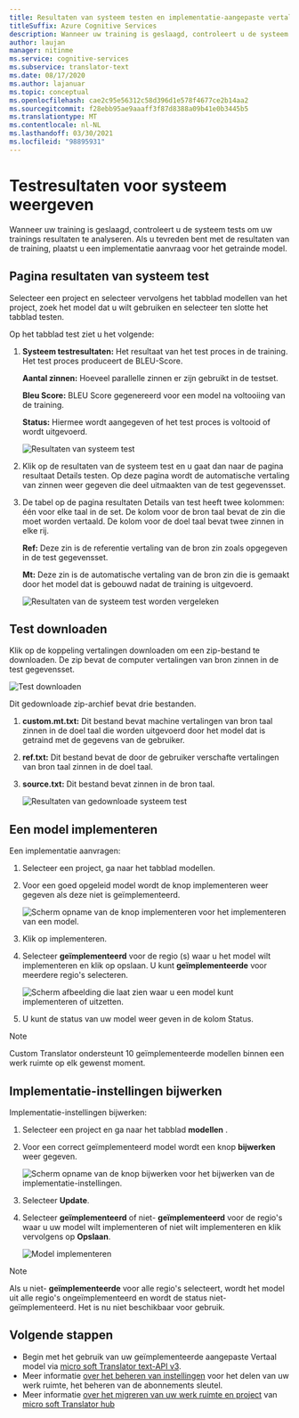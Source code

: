 ```yaml
---
title: Resultaten van systeem testen en implementatie-aangepaste vertaler weer geven
titleSuffix: Azure Cognitive Services
description: Wanneer uw training is geslaagd, controleert u de systeem tests om uw trainings resultaten te analyseren. Als u tevreden bent met de resultaten van de training, plaatst u een implementatie aanvraag voor het getrainde model.
author: laujan
manager: nitinme
ms.service: cognitive-services
ms.subservice: translator-text
ms.date: 08/17/2020
ms.author: lajanuar
ms.topic: conceptual
ms.openlocfilehash: cae2c95e56312c58d396d1e578f4677ce2b14aa2
ms.sourcegitcommit: f28ebb95ae9aaaff3f87d8388a09b41e0b3445b5
ms.translationtype: MT
ms.contentlocale: nl-NL
ms.lasthandoff: 03/30/2021
ms.locfileid: "98895931"
---
```

# <a name="view-system-test-results"></a>Testresultaten voor systeem weergeven

Wanneer uw training is geslaagd, controleert u de systeem tests om uw trainings resultaten te analyseren. Als u tevreden bent met de resultaten van de training, plaatst u een implementatie aanvraag voor het getrainde model.

## <a name="system-test-results-page"></a>Pagina resultaten van systeem test

Selecteer een project en selecteer vervolgens het tabblad modellen van het project, zoek het model dat u wilt gebruiken en selecteer ten slotte het tabblad testen.

Op het tabblad test ziet u het volgende:

1.  **Systeem testresultaten:** Het resultaat van het test proces in de training. Het test proces produceert de BLEU-Score.

    **Aantal zinnen:** Hoeveel parallelle zinnen er zijn gebruikt in de testset.

     **Bleu Score:** BLEU Score gegenereerd voor een model na voltooiing van de training.

    **Status:** Hiermee wordt aangegeven of het test proces is voltooid of wordt uitgevoerd.

    ![Resultaten van systeem test](media/how-to/how-to-system-test-results.png)

2.  Klik op de resultaten van de systeem test en u gaat dan naar de pagina resultaat Details testen. Op deze pagina wordt de automatische vertaling van zinnen weer gegeven die deel uitmaakten van de test gegevensset.

3.  De tabel op de pagina resultaten Details van test heeft twee kolommen: één voor elke taal in de set. De kolom voor de bron taal bevat de zin die moet worden vertaald. De kolom voor de doel taal bevat twee zinnen in elke rij.

    **Ref:** Deze zin is de referentie vertaling van de bron zin zoals opgegeven in de test gegevensset.

    **Mt:** Deze zin is de automatische vertaling van de bron zin die is gemaakt door het model dat is gebouwd nadat de training is uitgevoerd.

    ![Resultaten van de systeem test worden vergeleken](media/how-to/how-to-system-test-results-2.png)

## <a name="download-test"></a>Test downloaden

Klik op de koppeling vertalingen downloaden om een zip-bestand te downloaden. De zip bevat de computer vertalingen van bron zinnen in de test gegevensset.

![Test downloaden](media/how-to/how-to-system-test-download.png)

Dit gedownloade zip-archief bevat drie bestanden.

1.  **custom.mt.txt:** Dit bestand bevat machine vertalingen van bron taal zinnen in de doel taal die worden uitgevoerd door het model dat is getraind met de gegevens van de gebruiker.

2.  **ref.txt:** Dit bestand bevat de door de gebruiker verschafte vertalingen van bron taal zinnen in de doel taal.

3.  **source.txt:** Dit bestand bevat zinnen in de bron taal.

    ![Resultaten van gedownloade systeem test](media/how-to/how-to-download-system-test.png)

## <a name="deploy-a-model"></a>Een model implementeren

Een implementatie aanvragen:

1.  Selecteer een project, ga naar het tabblad modellen.

2. Voor een goed opgeleid model wordt de knop implementeren weer gegeven als deze niet is geïmplementeerd.

    ![Scherm opname van de knop implementeren voor het implementeren van een model.](media/how-to/how-to-deploy-model.png)

3.  Klik op implementeren.
4.  Selecteer **geïmplementeerd** voor de regio (s) waar u het model wilt implementeren en klik op opslaan. U kunt **geïmplementeerde** voor meerdere regio's selecteren.

    ![Scherm afbeelding die laat zien waar u een model kunt implementeren of uitzetten.](media/how-to/how-to-deploy-model-regions.png)

5.  U kunt de status van uw model weer geven in de kolom Status.

>[!Note]
>Custom Translator ondersteunt 10 geïmplementeerde modellen binnen een werk ruimte op elk gewenst moment.

## <a name="update-deployment-settings"></a>Implementatie-instellingen bijwerken

Implementatie-instellingen bijwerken:

1.  Selecteer een project en ga naar het tabblad **modellen** .

2. Voor een correct geïmplementeerd model wordt een knop **bijwerken** weer gegeven.

    ![Scherm opname van de knop bijwerken voor het bijwerken van de implementatie-instellingen.](media/how-to/how-to-update-undeploy-model.png)

3.  Selecteer **Update**.
4.  Selecteer **geïmplementeerd** of niet- **geïmplementeerd** voor de regio's waar u uw model wilt implementeren of niet wilt implementeren en klik vervolgens op **Opslaan**.

    ![Model implementeren](media/how-to/how-to-undeploy-model.png)

>[!Note]
>Als u niet- **geïmplementeerde** voor alle regio's selecteert, wordt het model uit alle regio's ongeïmplementeerd en wordt de status niet-geïmplementeerd. Het is nu niet beschikbaar voor gebruik.

## <a name="next-steps"></a>Volgende stappen

- Begin met het gebruik van uw geïmplementeerde aangepaste Vertaal model via [micro soft Translator text-API v3](../reference/v3-0-translate.md?tabs=curl).
- Meer informatie [over het beheren van instellingen](how-to-manage-settings.md) voor het delen van uw werk ruimte, het beheren van de abonnements sleutel.
- Meer informatie [over het migreren van uw werk ruimte en project](how-to-migrate.md) van [micro soft Translator hub](https://hub.microsofttranslator.com)